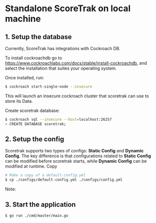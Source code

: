# Standalone ScoreTrak on local machine

## 1. Setup the database
Currently, ScoreTrak has integrations with Cockroach DB.

To install cockroachdb go to https://www.cockroachlabs.com/docs/stable/install-cockroachdb, and select the installation that suites your operating system.

Once installed, run:
 ```bash
 $ cockroach start-single-node --insecure
 ```
This will launch an insecure cockroach cluster that scoretrak can use to store its Data.

Create scoretrak database:
 ```bash
 $ cockroach sql --insecure --host=localhost:26257
 > CREATE DATABASE scoretrak;
 ```

## 2. Setup the config
Scoretrak supports two types of configs: **Static Config** and **Dynamic Config**.
The key difference is that configurations related to **Static Config** can be modified before scoretrak starts, while **Dynamic Config** can be modified at runtime.
Copy
 ```bash
 # Make a copy of a default-config.yml
 $ cp ./configs/default-config.yml ./configs/config.yml
 ```
Note:

## 3. Start the application
 ```bash
 $ go run ./cmd/master/main.go 
 ```
 